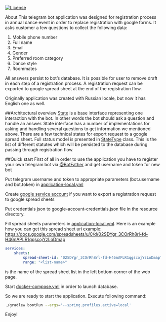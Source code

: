 
[![License](https://img.shields.io/badge/license-MIT-green.svg)](https://github.com/dm-aq/registration-bot/blob/main/LICENSE)

About
This telegram bot application was designed for registration process in annual dance event in order to replace registration with google forms.
It asks customer a few questions to collect the following data:
1. Mobile phone number
2. Full name
3. Email
4. Gender
5. Preferred room category
6. Dance style
7. Roommates

All answers persist to bot’s database.
It is possible for user to remove draft in each step of a registration process.
A registration request can be exported to google spread sheet at the end of the registration flow.

Originally application was created with Russian locale, but now it has English one as well.

##Architectural overview
[State](src/main/kotlin/ru/registration/bot/engine/commands/flow/State.kt) is a base interface representing one interaction with the bot. In other words the bot should ask a question and handle an answer. State interface has a number of implementations for asking and handling several questions to get information we mentioned above. There are a few technical states for export request to a google spread sheet.
Full status model is presented in [StateType](src/main/kotlin/ru/registration/bot/engine/commands/flow/StateType.kt) class. This is the list of different statutes which will be persisted to the database during passing through registration flow.

##Quick start
First of all in order to use the application you have to register your own telegram bot via [@BotFather](https://telegram.me/BotFather) and get username and token for new bot

Put telegram username and token to appropriate parameters (bot.username and bot.token) in [application-local.yml](src/main/resources/application-local.yml)

Create [google service account](https://cloud.google.com/iam/docs/service-accounts) if you want to export a registration request to google spread sheets

Put credentials json to google-account-credentials.json file in the resource directory.

Fill spread sheets parameters in [application-local.yml](src/main/resources/application-local.yml). Here is an example how you can get this
spread sheet uri example:
https://docs.google.com/spreadsheets/u/0/d/02SDYgr_3COrRh8rl-fd-H46nAPLR1qgscojYzLoDmap

```yaml
services:
    sheets:
        spread-sheet-id: "02SDYgr_3COrRh8rl-fd-H46nAPLR1qgscojYzLoDmap"
        range: "<list-name>"
```

<list-name> is the name of the spread sheet list in the left bottom corner of the web page. 

Start [docker-compose.yml](docker-compose.yml) in order to launch database.

So we are ready to start the application.
Execute following command:

```bash
./gradlew bootRun --args='--spring.profiles.active=local'
```

Enjoy!
